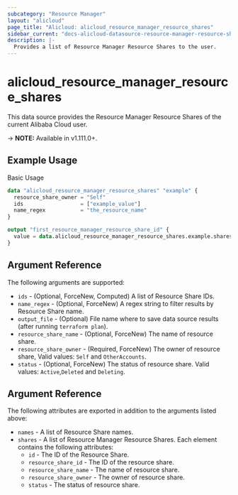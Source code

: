 ```yaml
---
subcategory: "Resource Manager"
layout: "alicloud"
page_title: "Alicloud: alicloud_resource_manager_resource_shares"
sidebar_current: "docs-alicloud-datasource-resource-manager-resource-shares"
description: |-
  Provides a list of Resource Manager Resource Shares to the user.
---
```


# alicloud\_resource\_manager\_resource\_shares

This data source provides the Resource Manager Resource Shares of the current Alibaba Cloud user.

-> **NOTE:** Available in v1.111.0+.

## Example Usage

Basic Usage

```terraform
data "alicloud_resource_manager_resource_shares" "example" {
  resource_share_owner = "Self"
  ids                  = ["example_value"]
  name_regex           = "the_resource_name"
}

output "first_resource_manager_resource_share_id" {
  value = data.alicloud_resource_manager_resource_shares.example.shares.0.id
}
```

## Argument Reference

The following arguments are supported:

* `ids` - (Optional, ForceNew, Computed)  A list of Resource Share IDs.
* `name_regex` - (Optional, ForceNew) A regex string to filter results by Resource Share name.
* `output_file` - (Optional) File name where to save data source results (after running `terraform plan`).
* `resource_share_name` - (Optional, ForceNew) The name of resource share.
* `resource_share_owner` - (Required, ForceNew) The owner of resource share, Valid values: `Self` and `OtherAccounts`.
* `status` - (Optional, ForceNew) The status of resource share. Valid values: `Active`,`Deleted` and `Deleting`.

## Argument Reference

The following attributes are exported in addition to the arguments listed above:

* `names` - A list of Resource Share names.
* `shares` - A list of Resource Manager Resource Shares. Each element contains the following attributes:
	* `id` - The ID of the Resource Share.
	* `resource_share_id` - The ID of the resource share.
	* `resource_share_name` - The name of resource share.
	* `resource_share_owner` - The owner of resource share.
	* `status` - The status of resource share.
